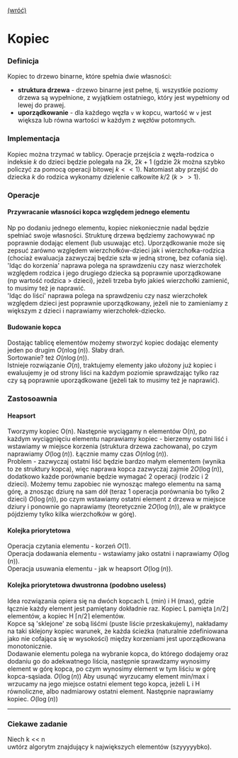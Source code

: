 [(wróć)](../)

# Kopiec
### Definicja
Kopiec to drzewo binarne, które spełnia dwie własności:
* **struktura drzewa** - drzewo binarne jest pełne, tj. wszystkie poziomy drzewa są wypełnione, z wyjątkiem ostatniego, który jest wypełniony od lewej do prawej.
* **uporządkowanie** - dla każdego węzła `v` w kopcu, wartość w `v` jest większa lub równa wartości w każdym z węzłów potomnych.

### Implementacja
Kopiec można trzymać w tablicy. Operacje przejścia z węzła-rodzica o indeksie _k_ do dzieci będzie polegała na $2k$, $2k+1$ (gdzie $2k$ można szybko policzyć za pomocą operacji bitowej $k<<1$). Natomiast aby przejść do dziecka _k_ do rodzica wykonamy dzielenie całkowite $k/2$ ($k>>1$).

### Operacje
#### Przywracanie własności kopca względem jednego elementu
Np po dodaniu jednego elementu, kopiec niekoniecznie nadal będzie spełniać swoje własności. Strukturę drzewa będziemy zachowywać np poprawnie dodając element (lub usuwając etc). Uporządkowanie może się zepsuć zarówno względem wierzchołków-dzieci jak i wierzchołka-rodzica (chociaż ewaluacja zazwyczaj będzie szła w jedną stronę, bez cofania się).  
'Idąc do korzenia' naprawa polega na sprawdzeniu czy nasz wierzchołek względem rodzica i jego drugiego dziecka są poprawnie uporządkowane (np wartość rodzica > dzieci), jeżeli trzeba było jakieś wierzchołki zamienić, to musimy też je naprawić.  
'Idąc do liści' naprawa polega na sprawdzeniu czy nasz wierzchołek względem dzieci jest poprawnie uporządkowany, jeżeli nie to zamieniamy z większym z dzieci i naprawiamy wierzchołek-dziecko.  

#### Budowanie kopca
Dostając tablicę elementów możemy stworzyć kopiec dodając elementy jeden po drugim $O(n\log(n))$. Słaby drań.  
Sortowanie? też $O(n\log(n))$.  
Istnieje rozwiązanie $O(n)$, traktujemy elementy jako ułożony już kopiec i ewaluujemy je od strony liści na każdym poziomie sprawdzając tylko raz czy są poprawnie uporządkowane (jeżeli tak to musimy też je naprawić).

### Zastosoawnia
#### Heapsort
Tworzymy kopiec O(n). Następnie wyciągamy n elementów O(n), po każdym wyciągnięciu elementu naprawiamy kopiec - bierzemy ostatni liść i wstawiamy w miejsce korzenia (struktura drzewa zachowana), po czym naprawiamy $O(\log(n))$. Łącznie mamy czas $O(n\log(n))$.  
Problem - zazwyczaj ostatni liść będzie bardzo małym elementem (wynika to ze struktury kopca), więc naprawa kopca zazwyczaj zajmie $2O(\log(n))$, 
dodatkowo każde porównanie będzie wymagać 2 operacji (rodzic i 2 dzieci). Możemy temu zapobiec nie wynosząc małego elementu na samą górę, a znosząc dziurę na sam dół (teraz 1 operacja porównania bo tylko 2 dzieci) $O(\log(n))$, 
po czym wstawiamy ostatni element z drzewa w miejsce dziury i ponownie go naprawiamy (teoretycznie $2O(\log(n))$, ale w praktyce pójdziemy tylko kilka wierzchołków w górę).

#### Kolejka priorytetowa
Operacja czytania elementu - korzeń $O(1)$.  
Operacja dodawania elementu - wstawiamy jako ostatni i naprawiamy $O(\log(n))$.  
Operacja usuwania elementu - jak w heapsort  $O(\log(n))$.

#### Kolejka priorytetowa dwustronna (podobno useless)
Idea rozwiązania opiera się na dwóch kopcach L (min) i H (max), gdzie łącznie każdy element jest pamiętany dokładnie raz. Kopiec L pamięta $\lfloor{n/2}\rfloor$ elementów, a kopiec H $\lceil{n/2}\rceil$ elementów.  
Kopce są 'sklejone' ze sobą liśćmi (puste liście przeskakujemy), nakładamy na taki sklejony kopiec warunek, że każda ścieżka (naturalnie zdefiniowana jako nie cofająca się w wysokości) między korzeniami jest uporządkowana monotonicznie.  
Dodawanie elementu polega na wybranie kopca, do którego dodajemy oraz dodaniu go do adekwatnego liścia, następnie sprawdzamy wynosimy element w górę kopca, po czym wynosimy element w tym liściu w górę kopca-sąsiada. $O(\log(n))$ 
Aby usunąć wyrzucamy element min/max i wrzucamy na jego miejsce ostatni element tego kopca, jeżeli L i H równoliczne, albo nadmiarowy ostatni element. Następnie naprawiamy kopiec. $O(\log(n))$

___
### Ciekawe zadanie
Niech k << n  
uwtórz algorytm znajdujący k największych elementów (szyyyyybko).  
